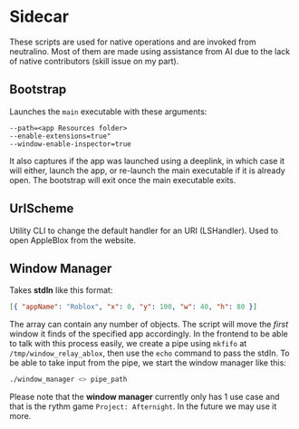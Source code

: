 # Sidecar

These scripts are used for native operations and are invoked from neutralino. Most of them are made using assistance from AI due to the lack of native contributors (skill issue on my part).

## Bootstrap

Launches the `main` executable with these arguments:

```
--path=<app Resources folder>
--enable-extensions=true"
--window-enable-inspector=true
```

It also captures if the app was launched using a deeplink, in which case it will either, launch the app, or re-launch the main executable if it is already open. The bootstrap will exit once the main executable exits.

## UrlScheme

Utility CLI to change the default handler for an URI (LSHandler). Used to open AppleBlox from the website.

## Window Manager

Takes **stdIn** like this format:

```json
[{ "appName": "Roblox", "x": 0, "y": 100, "w": 40, "h": 80 }]
```

The array can contain any number of objects. The script will move the _first_ window it finds of the specified app accordingly. In the frontend to be able to talk with this process easily, we create a pipe using `mkfifo` at `/tmp/window_relay_ablox`, then use the `echo` command to pass the stdIn. To be able to take input from the pipe, we start the window manager like this:

```bash
./window_manager <> pipe_path
```

Please note that the **window manager** currently only has 1 use case and that is the rythm game `Project: Afternight`. In the future we may use it more.
